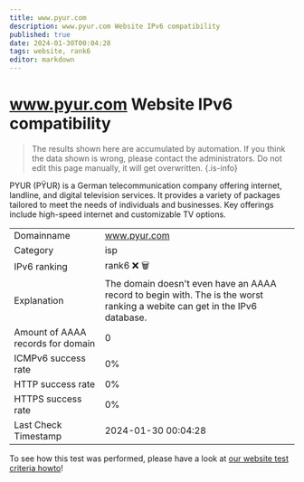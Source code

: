 ```yaml
---
title: www.pyur.com
description: www.pyur.com Website IPv6 compatibility
published: true
date: 2024-01-30T00:04:28
tags: website, rank6
editor: markdown
---
```


# www.pyur.com Website IPv6 compatibility

> The results shown here are accumulated by automation. If you think the data shown is wrong, please contact the administrators. 
> Do not edit this page manually, it will get overwritten.
{.is-info}

PYUR (PŸUR) is a German telecommunication company offering internet, landline, and digital television services. It provides a variety of packages tailored to meet the needs of individuals and businesses. Key offerings include high-speed internet and customizable TV options.


|   |   |
| - | - |
| Domainname | www.pyur.com
| Category | isp |
| IPv6 ranking | rank6 :x: :wastebasket: |
| Explanation | The domain doesn't even have an AAAA record to begin with. The is the worst ranking a webite can get in the IPv6 database. |
| Amount of AAAA records for domain | 0 |
| ICMPv6 success rate | 0%|
| HTTP success rate | 0% |
| HTTPS success rate | 0% |
| Last Check Timestamp | 2024-01-30 00:04:28 |

To see how this test was performed, please have a look at [our website test criteria howto](/howto/testcriteria/website)!


